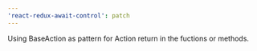 ```yaml
---
'react-redux-await-control': patch
---
```


Using BaseAction as pattern for Action return in the fuctions or methods.
